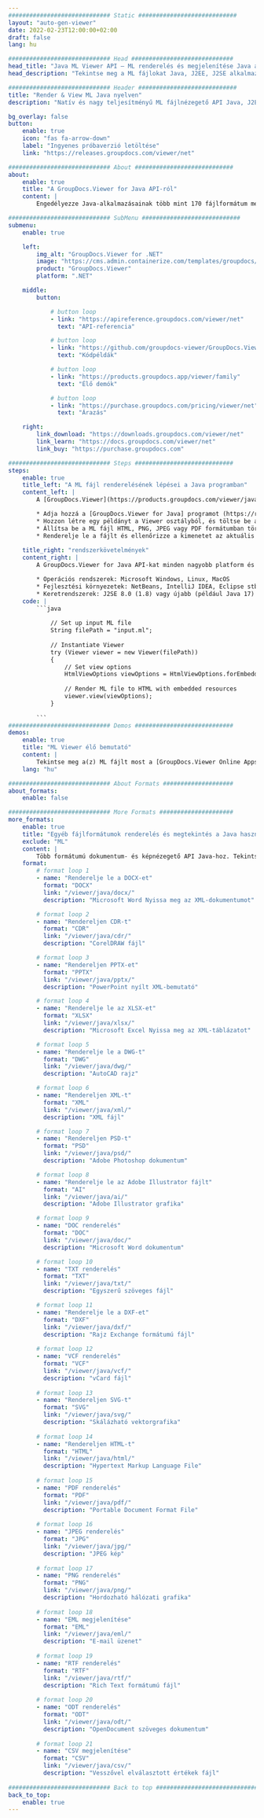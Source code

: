 ```yaml
---
############################# Static ############################
layout: "auto-gen-viewer"
date: 2022-02-23T12:00:00+02:00
draft: false
lang: hu

############################# Head #############################
head_title: "Java ML Viewer API – ML renderelés és megjelenítése Java alkalmazásokban"
head_description: "Tekintse meg a ML fájlokat Java, J2EE, J2SE alkalmazásokban. Támogatja a 170+ dokumentum- és képfájlformátum megtekintését HTML, PDF vagy kép módban, fejlett funkciókkal a dokumentummegtekintési beállítások kezeléséhez."

############################# Header ############################
title: "Render & View ML Java nyelven" 
description: "Natív és nagy teljesítményű ML fájlnézegető API Java, J2EE és J2SE alapú alkalmazásokhoz, amely számos további funkciót támogat a kimeneti dokumentumformátum megjelenésének testreszabásához." 

bg_overlay: false
button:
    enable: true
    icon: "fas fa-arrow-down"
    label: "Ingyenes próbaverzió letöltése"
    link: "https://releases.groupdocs.com/viewer/net"

############################# About ############################
about:
    enable: true
    title: "A GroupDocs.Viewer for Java API-ról" 
    content: |
        Engedélyezze Java-alkalmazásainak több mint 170 fájlformátum megjelenítését HTML, PDF vagy kép módban a GroupDocs.Viewer for Java API-k segítségével további szoftver telepítése nélkül; például a Microsoft Office, az Apache Open Office, az Adobe Acrobat Reader stb. gyors és legjobb minőségű renderelés.

############################# SubMenu ############################
submenu:
    enable: true

    left:
        img_alt: "GroupDocs.Viewer for .NET"
        image: "https://cms.admin.containerize.com/templates/groupdocs/images/product-logos/90x90-noborder/groupdocs-viewer-net.png"
        product: "GroupDocs.Viewer"
        platform: ".NET"

    middle:
        button:

            # button loop
            - link: "https://apireference.groupdocs.com/viewer/net"
              text: "API-referencia"

            # button loop
            - link: "https://github.com/groupdocs-viewer/GroupDocs.Viewer-for-.NET"
              text: "Kódpéldák"

            # button loop
            - link: "https://products.groupdocs.app/viewer/family"
              text: "Élő demók"

            # button loop
            - link: "https://purchase.groupdocs.com/pricing/viewer/net"
              text: "Árazás"

    right:
        link_download: "https://downloads.groupdocs.com/viewer/net"
        link_learn: "https://docs.groupdocs.com/viewer/net"
        link_buy: "https://purchase.groupdocs.com"

############################# Steps ############################
steps:
    enable: true
    title_left: "A ML fájl renderelésének lépései a Java programban" 
    content_left: |
        A [GroupDocs.Viewer](https://products.groupdocs.com/viewer/java/) segítségével néhány lépésben megjelenítheti a ML fájlt HTML, JPEG, PNG vagy PDF formátumban.

        * Adja hozzá a [GroupDocs.Viewer for Java] programot (https://releases.groupdocs.com/viewer/java/) projektje függőségeként. 
        * Hozzon létre egy példányt a Viewer osztályból, és töltse be a ML fájlt a teljes elérési úttal. 
        * Állítsa be a ML fájl HTML, PNG, JPEG vagy PDF formátumban történő megjelenítését. 
        * Renderelje le a fájlt és ellenőrizze a kimenetet az aktuális könyvtárban. 
        
    title_right: "rendszerkövetelmények" 
    content_right: |
        A GroupDocs.Viewer for Java API-kat minden nagyobb platform és operációs rendszer támogatja. Mielőtt végrehajtaná az alábbi kódot, győződjön meg arról, hogy a következő előfeltételek telepítve vannak a rendszeren.

        * Operációs rendszerek: Microsoft Windows, Linux, MacOS 
        * Fejlesztési környezetek: NetBeans, IntelliJ IDEA, Eclipse stb. 
        * Keretrendszerek: J2SE 8.0 (1.8) vagy újabb (például Java 17) 
    code: |
        ```java
                        
            // Set up input ML file
            String filePath = "input.ml";
        
            // Instantiate Viewer
            try (Viewer viewer = new Viewer(filePath))
            {
            	// Set view options 
            	HtmlViewOptions viewOptions = HtmlViewOptions.forEmbeddedResources();
                    
            	// Render ML file to HTML with embedded resources
            	viewer.view(viewOptions);
            }
             
        ```
############################# Demos ############################
demos:
    enable: true
    title: "ML Viewer élő bemutató"
    content: |
        Tekintse meg a(z) ML fájlt most a [GroupDocs.Viewer Online Apps](https://products.groupdocs.app/viewer/ml) webhelyen.
    lang: "hu"

############################# About Formats ####################
about_formats:
    enable: false

############################# More Formats #####################
more_formats:
    enable: true
    title: "Egyéb fájlformátumok renderelés és megtekintés a Java használatával"
    exclude: "ML"
    content: |
        Több formátumú dokumentum- és képnézegető API Java-hoz. Tekintse meg néhány népszerű fájlformátumot alább külső megjelenítők nélkül.
    format: 
        # format loop 1
        - name: "Renderelje le a DOCX-et"
          format: "DOCX"
          link: "/viewer/java/docx/"
          description: "Microsoft Word Nyissa meg az XML-dokumentumot" 

        # format loop 2
        - name: "Rendereljen CDR-t" 
          format: "CDR"
          link: "/viewer/java/cdr/"
          description: "CorelDRAW fájl" 

        # format loop 3
        - name: "Rendereljen PPTX-et"
          format: "PPTX"
          link: "/viewer/java/pptx/"
          description: "PowerPoint nyílt XML-bemutató" 

        # format loop 4
        - name: "Renderelje le az XLSX-et"
          format: "XLSX"
          link: "/viewer/java/xlsx/"
          description: "Microsoft Excel Nyissa meg az XML-táblázatot" 

        # format loop 5
        - name: "Renderelje le a DWG-t"
          format: "DWG"
          link: "/viewer/java/dwg/"
          description: "AutoCAD rajz"

        # format loop 6
        - name: "Rendereljen XML-t"
          format: "XML"
          link: "/viewer/java/xml/"
          description: "XML fájl"

        # format loop 7
        - name: "Rendereljen PSD-t"
          format: "PSD"
          link: "/viewer/java/psd/"
          description: "Adobe Photoshop dokumentum"

        # format loop 8
        - name: "Renderelje le az Adobe Illustrator fájlt"
          format: "AI"
          link: "/viewer/java/ai/"
          description: "Adobe Illustrator grafika"

        # format loop 9
        - name: "DOC renderelés"
          format: "DOC"
          link: "/viewer/java/doc/"
          description: "Microsoft Word dokumentum" 

        # format loop 10
        - name: "TXT renderelés" 
          format: "TXT"
          link: "/viewer/java/txt/"
          description: "Egyszerű szöveges fájl" 

        # format loop 11
        - name: "Renderelje le a DXF-et" 
          format: "DXF"
          link: "/viewer/java/dxf/"
          description: "Rajz Exchange formátumú fájl"  
          
        # format loop 12
        - name: "VCF renderelés"
          format: "VCF"
          link: "/viewer/java/vcf/"
          description: "vCard fájl"  
              
        # format loop 13
        - name: "Rendereljen SVG-t"
          format: "SVG"
          link: "/viewer/java/svg/"
          description: "Skálázható vektorgrafika" 
          
        # format loop 14
        - name: "Rendereljen HTML-t"
          format: "HTML"
          link: "/viewer/java/html/"
          description: "Hypertext Markup Language File" 
          
        # format loop 15
        - name: "PDF renderelés"
          format: "PDF"
          link: "/viewer/java/pdf/"
          description: "Portable Document Format File"
          
        # format loop 16
        - name: "JPEG renderelés"
          format: "JPG"
          link: "/viewer/java/jpg/"
          description: "JPEG kép"
          
        # format loop 17
        - name: "PNG renderelés"
          format: "PNG"
          link: "/viewer/java/png/"
          description: "Hordozható hálózati grafika" 
          
        # format loop 18
        - name: "EML megjelenítése"
          format: "EML"
          link: "/viewer/java/eml/"
          description: "E-mail üzenet" 
          
        # format loop 19
        - name: "RTF renderelés"
          format: "RTF"
          link: "/viewer/java/rtf/"
          description: "Rich Text formátumú fájl" 
          
        # format loop 20
        - name: "ODT renderelés"
          format: "ODT"
          link: "/viewer/java/odt/"
          description: "OpenDocument szöveges dokumentum" 
          
        # format loop 21
        - name: "CSV megjelenítése"
          format: "CSV"
          link: "/viewer/java/csv/"
          description: "Vesszővel elválasztott értékek fájl" 
          
############################# Back to top ###############################
back_to_top:
    enable: true
---
```

